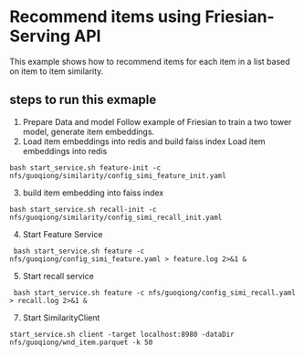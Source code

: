 # Recommend items using Friesian-Serving API

This example shows how to recommend items for each item in a list based on item to item similarity.

## steps to run this exmaple

1. Prepare Data and model
    Follow example of Friesian to train a two tower model, generate item embeddings.
2. Load item embeddings into redis and build faiss index
    Load item embeddings into redis 
```
bash start_service.sh feature-init -c nfs/guoqiong/similarity/config_simi_feature_init.yaml
```
3. build item embedding into faiss index
 ```
 bash start_service.sh recall-init -c nfs/guoqiong/similarity/config_simi_recall_init.yaml
 ```
4. Start Feature Service
```
 bash start_service.sh feature -c nfs/guoqiong/config_simi_feature.yaml > feature.log 2>&1 &
```
5. Start recall service
```
 bash start_service.sh feature -c nfs/guoqiong/config_simi_recall.yaml > recall.log 2>&1 &
```
7. Start SimilarityClient
```
start_service.sh client -target localhost:8980 -dataDir nfs/guoqiong/wnd_item.parquet -k 50
```




